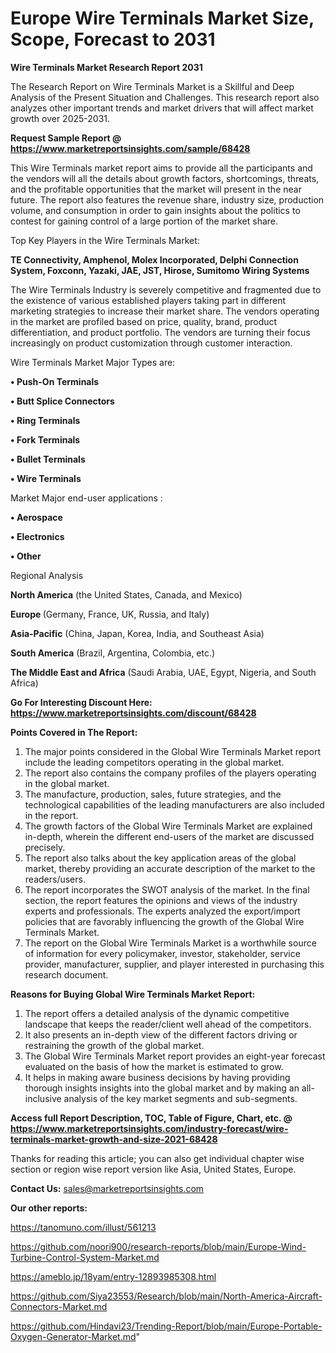 # Europe Wire Terminals Market Size, Scope, Forecast to 2031

<strong>Wire Terminals Market Research Report 2031</strong>

The Research Report on Wire Terminals Market is a Skillful and Deep Analysis of the Present Situation and Challenges. This research report also analyzes other important trends and market drivers that will affect market growth over 2025-2031.

<strong>Request Sample Report @ <a href=https://www.marketreportsinsights.com/sample/68428>https://www.marketreportsinsights.com/sample/68428</a></strong>

This Wire Terminals market report aims to provide all the participants and the vendors will all the details about growth factors, shortcomings, threats, and the profitable opportunities that the market will present in the near future. The report also features the revenue share, industry size, production volume, and consumption in order to gain insights about the politics to contest for gaining control of a large portion of the market share.

Top Key Players in the Wire Terminals Market:

<strong>TE Connectivity, Amphenol, Molex Incorporated, Delphi Connection System, Foxconn, Yazaki, JAE, JST, Hirose, Sumitomo Wiring Systems</strong>

The Wire Terminals Industry is severely competitive and fragmented due to the existence of various established players taking part in different marketing strategies to increase their market share. The vendors operating in the market are profiled based on price, quality, brand, product differentiation, and product portfolio. The vendors are turning their focus increasingly on product customization through customer interaction.

Wire Terminals Market Major Types are:

<strong>• Push-On Terminals

• Butt Splice Connectors

• Ring Terminals

• Fork Terminals

• Bullet Terminals

• Wire Terminals</strong>

Market Major end-user applications :

<strong>• Aerospace

• Electronics

• Other</strong>

Regional Analysis

</u><strong><b>North America</b></strong> (the United States, Canada, and Mexico)

<strong><b>Europe </b></strong>(Germany, France, UK, Russia, and Italy)

<strong><b>Asia-Pacific</b></strong> (China, Japan, Korea, India, and Southeast Asia)

<strong><b>South America</b></strong> (Brazil, Argentina, Colombia, etc.)

<strong><b>The Middle East and Africa</b></strong> (Saudi Arabia, UAE, Egypt, Nigeria, and South Africa)

<strong>Go For Interesting Discount Here: <a href=https://www.marketreportsinsights.com/discount/68428>https://www.marketreportsinsights.com/discount/68428</a></strong>

<strong>Points Covered in The Report:</strong>
<ol>
  <li>The major points considered in the Global Wire Terminals Market report include the leading competitors operating in the global market.</li>
  <li>The report also contains the company profiles of the players operating in the global market.</li>
  <li>The manufacture, production, sales, future strategies, and the technological capabilities of the leading manufacturers are also included in the report.</li>
  <li>The growth factors of the Global Wire Terminals Market are explained in-depth, wherein the different end-users of the market are discussed precisely.</li>
  <li>The report also talks about the key application areas of the global market, thereby providing an accurate description of the market to the readers/users.</li>
  <li>The report incorporates the SWOT analysis of the market. In the final section, the report features the opinions and views of the industry experts and professionals. The experts analyzed the export/import policies that are favorably influencing the growth of the Global Wire Terminals Market.</li>
  <li>The report on the Global Wire Terminals Market is a worthwhile source of information for every policymaker, investor, stakeholder, service provider, manufacturer, supplier, and player interested in purchasing this research document.</li>
</ol>
<strong>Reasons for Buying Global Wire Terminals Market Report:</strong>

<ol>
  <li>The report offers a detailed analysis of the dynamic competitive landscape that keeps the reader/client well ahead of the competitors.</li>
  <li>It also presents an in-depth view of the different factors driving or restraining the growth of the global market.</li>
  <li>The Global Wire Terminals Market report provides an eight-year forecast evaluated on the basis of how the market is estimated to grow.</li>
  <li>It helps in making aware business decisions by having providing thorough insights insights into the global market and by making an all-inclusive analysis of the key market segments and sub-segments.</li>
</ol>
<strong>Access full Report Description, TOC, Table of Figure, Chart, etc. @ <a href=https://www.marketreportsinsights.com/industry-forecast/wire-terminals-market-growth-and-size-2021-68428>https://www.marketreportsinsights.com/industry-forecast/wire-terminals-market-growth-and-size-2021-68428</a></strong>


Thanks for reading this article; you can also get individual chapter wise section or region wise report version like Asia, United States, Europe.

<strong>Contact Us:</strong>
sales@marketreportsinsights.com

<strong>Our other reports:</strong>

<a href=https://tanomuno.com/illust/561213>https://tanomuno.com/illust/561213</a>

<a href=https://github.com/noori900/research-reports/blob/main/Europe-Wind-Turbine-Control-System-Market.md>https://github.com/noori900/research-reports/blob/main/Europe-Wind-Turbine-Control-System-Market.md</a>

<a href=https://ameblo.jp/18yam/entry-12893985308.html>https://ameblo.jp/18yam/entry-12893985308.html</a>

<a href=https://github.com/Siya23553/Research/blob/main/North-America-Aircraft-Connectors-Market.md>https://github.com/Siya23553/Research/blob/main/North-America-Aircraft-Connectors-Market.md</a>

<a href=https://github.com/Hindavi23/Trending-Report/blob/main/Europe-Portable-Oxygen-Generator-Market.md>https://github.com/Hindavi23/Trending-Report/blob/main/Europe-Portable-Oxygen-Generator-Market.md</a>"
